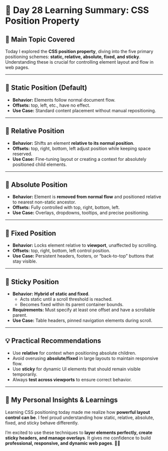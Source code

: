 # 🌟 Day 28 Learning Summary: CSS Position Property  

## 📌 Main Topic Covered  
Today I explored the **CSS position property**, diving into the five primary positioning schemes: **static, relative, absolute, fixed, and sticky**. Understanding these is crucial for controlling element layout and flow in web pages.  

---

## 🔹 Static Position (Default)  
- **Behavior:** Elements follow normal document flow.  
- **Offsets:** top, left, etc., have no effect.  
- **Use Case:** Standard content placement without manual repositioning.  

---

## 🔹 Relative Position  
- **Behavior:** Shifts an element **relative to its normal position**.  
- **Offsets:** top, right, bottom, left adjust position while keeping space reserved.  
- **Use Case:** Fine-tuning layout or creating a context for absolutely positioned child elements.  

---

## 🔹 Absolute Position  
- **Behavior:** Element is **removed from normal flow** and positioned relative to nearest non-static ancestor.  
- **Offsets:** Fully controlled with top, right, bottom, left.  
- **Use Case:** Overlays, dropdowns, tooltips, and precise positioning.  

---

## 🔹 Fixed Position  
- **Behavior:** Locks element relative to **viewport**, unaffected by scrolling.  
- **Offsets:** top, right, bottom, left control position.  
- **Use Case:** Persistent headers, footers, or “back-to-top” buttons that stay visible.  

---

## 🔹 Sticky Position  
- **Behavior:** **Hybrid of static and fixed**.  
  - Acts static until a scroll threshold is reached.  
  - Becomes fixed within its parent container bounds.  
- **Requirements:** Must specify at least one offset and have a scrollable parent.  
- **Use Case:** Table headers, pinned navigation elements during scroll.  

---

## 💡 Practical Recommendations  
- Use **relative** for context when positioning absolute children.  
- Avoid overusing **absolute/fixed** in large layouts to maintain responsive flow.  
- Use **sticky** for dynamic UI elements that should remain visible temporarily.  
- Always **test across viewports** to ensure correct behavior.  

---

## 🌟 My Personal Insights & Learnings  
Learning CSS positioning today made me realize how **powerful layout control can be**. I feel proud understanding how static, relative, absolute, fixed, and sticky behave differently.  

I’m excited to use these techniques to **layer elements perfectly, create sticky headers, and manage overlays**. It gives me confidence to build **professional, responsive, and dynamic web pages**. 🚀📐
